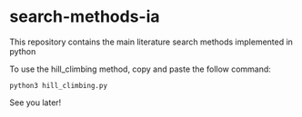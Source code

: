 # search-methods-ia
This repository contains the main literature search methods implemented in python

To use the hill_climbing method, copy and paste the follow command:
```
python3 hill_climbing.py
```

See you later!
